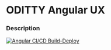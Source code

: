 # ODITTY Angular UX

### Description
[![Angular CI/CD Build-Deploy](https://github.com/BennieMig/jms-monitor-ui/actions/workflows/angular-build-push-deploy.yml/badge.svg?branch=1.1.0&event=push)](https://github.com/BennieMig/jms-monitor-ui/actions/workflows/angular-build-push-deploy.yml)

